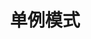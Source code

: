 ---
title: 单例模式
icon: /assets/images/brainBoom/designPatterns/singleton-mini.png
order: 5
category:
  - 设计模式
---